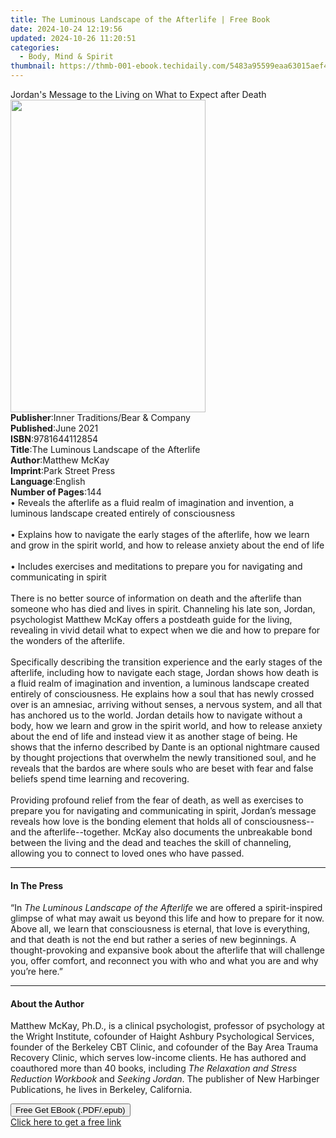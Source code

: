 ```yaml
---
title: The Luminous Landscape of the Afterlife | Free Book
date: 2024-10-24 12:19:56
updated: 2024-10-26 11:20:51
categories:
  - Body, Mind & Spirit
thumbnail: https://thmb-001-ebook.techidaily.com/5483a95599eaa63015aef43a6258c1fdf40ae2bd9a196246e5cf0fe90f2c4cb6.jpg
---
```

<main id="book-container">
  <div class="flex flex-col">
    <div class="book-brief flex-1 py-6 px-4 sm:p-6 md:py-10 md:px-8">
      <!-- brief-->
      <div class="book-brief-main">
        Jordan's Message to the Living on What to Expect after Death
      </div>
    </div>
    <div
      class="book-meta-info flex-1 grid gap-4 col-start-1 col-end-3 row-start-1 sm:mb-6 sm:grid-cols-4 lg:gap-6 lg:col-start-2 lg:row-end-6 lg:row-span-6 lg:mb-0"
    >
      <div
        class="book-meta-info-left place-content-center mt-4 p-4 text-sm leading-6 col-start-2 col-span-2 dark:text-slate-400"
      >
        <img
          class="w-full h-500 object-cover rounded-lg sm:h-255 sm:col-span-2 lg:col-span-full"
          src="https://img-001-ebook.techidaily.com/1ade5f6cb441e048507c906fcea57def5cfe8f2f1564819a97cc461b2ae26c3d.jpg"
          alt=""
          width="312"
          height="500"
        />
      </div>
      <div
        class="book-meta-info-right mt-2 col-start-1 row-start-2 col-span-3 self-center"
      >
        <!-- meta data  -->
        <div class="flex flex-col px-4 md:px-8">
          <div class="flex-1">
            <strong>Publisher</strong>:<span class="px-2"
              >Inner Traditions/Bear &amp; Company</span
            >
          </div>
          <div class="flex-1">
            <strong>Published</strong>:<span class="px-2">June 2021</span>
          </div>
          <div class="flex-1">
            <strong>ISBN</strong>:<span class="px-2">9781644112854</span>
          </div>
          <div class="flex-1">
            <strong>Title</strong>:<span class="px-2"
              >The Luminous Landscape of the Afterlife</span
            >
          </div>
          <div class="flex-1">
            <strong>Author</strong>:<span class="px-2">Matthew McKay</span>
          </div>
          <div class="flex-1">
            <strong>Imprint</strong>:<span class="px-2">Park Street Press</span>
          </div>
          <div class="flex-1">
            <strong>Language</strong>:<span class="px-2">English</span>
          </div>
          <div class="flex-1">
            <strong>Number of Pages</strong>:<span class="px-2">144</span>
          </div>
        </div>
      </div>
    </div>
    <div class="book-description flex-1 py-6 px-4 sm:p-6 md:py-10 md:px-8">
      <div class="book-description-main">
        <div accordion-content="" id="description">
          • Reveals the afterlife as a fluid realm of imagination and invention,
          a luminous landscape created entirely of consciousness <br /><br />•
          Explains how to navigate the early stages of the afterlife, how we
          learn and grow in the spirit world, and how to release anxiety about
          the end of life <br /><br />• Includes exercises and meditations to
          prepare you for navigating and communicating in spirit
          <br /><br />There is no better source of information on death and the
          afterlife than someone who has died and lives in spirit. Channeling
          his late son, Jordan, psychologist Matthew McKay offers a postdeath
          guide for the living, revealing in vivid detail what to expect when we
          die and how to prepare for the wonders of the afterlife.
          <br /><br />Specifically describing the transition experience and the
          early stages of the afterlife, including how to navigate each stage,
          Jordan shows how death is a fluid realm of imagination and invention,
          a luminous landscape created entirely of consciousness. He explains
          how a soul that has newly crossed over is an amnesiac, arriving
          without senses, a nervous system, and all that has anchored us to the
          world. Jordan details how to navigate without a body, how we learn and
          grow in the spirit world, and how to release anxiety about the end of
          life and instead view it as another stage of being. He shows that the
          inferno described by Dante is an optional nightmare caused by thought
          projections that overwhelm the newly transitioned soul, and he reveals
          that the bardos are where souls who are beset with fear and false
          beliefs spend time learning and recovering. <br /><br />Providing
          profound relief from the fear of death, as well as exercises to
          prepare you for navigating and communicating in spirit, Jordan’s
          message reveals how love is the bonding element that holds all of
          consciousness--and the afterlife--together. McKay also documents the
          unbreakable bond between the living and the dead and teaches the skill
          of channeling, allowing you to connect to loved ones who have passed.
        </div>
        <div class="accordion-fader"></div>
      </div>
    </div>
    <div class="book-excerpts flex-1 py-6 px-4 sm:p-6 md:py-10 md:px-8">
      <!-- excerpts-->
      <div class="book-excerpts-main">
        <hr />
        <h4 class="placeholder placeholder-heading">
          <span>In The Press</span>
        </h4>
        <p>
          “In <i>The Luminous Landscape of the Afterlife</i> we are offered a
          spirit-inspired glimpse of what may await us beyond this life and how
          to prepare for it now. Above all, we learn that consciousness is
          eternal, that love is everything, and that death is not the end but
          rather a series of new beginnings. A thought-provoking and expansive
          book about the afterlife that will challenge you, offer comfort, and
          reconnect you with who and what you are and why you’re here.”
        </p>
      </div>
    </div>
    <div class="book-about-author flex-1 py-6 px-4 sm:p-6 md:py-10 md:px-8">
      <!-- about author-->
      <div class="book-main-author-main">
        <hr />
        <h4 class="placeholder placeholder-heading">
          <span>About the Author</span>
        </h4>
        <p>
          Matthew McKay, Ph.D., is a clinical psychologist, professor of
          psychology at the Wright Institute, cofounder of Haight Ashbury
          Psychological Services, founder of the Berkeley CBT Clinic, and
          cofounder of the Bay Area Trauma Recovery Clinic, which serves
          low-income clients. He has authored and coauthored more than 40 books,
          including <i>The Relaxation and Stress Reduction Workbook</i> and
          <i>Seeking Jordan</i>. The publisher of New Harbinger Publications, he
          lives in Berkeley, California.
        </p>
      </div>
    </div>
    <div class="book-free-get flex-1 py-6 px-4 sm:p-6 md:py-10 md:px-8">
      <button
        id="btn-free-get"
        class="bg-blue-500 hover:bg-blue-700 text-white font-bold py-2 px-4 rounded"
      >
        Free Get EBook (.PDF/.epub)
      </button>
      <div id="countdown-display" class="px-2 text-lg mt-2"></div>
      <a
        id="free-link"
        class="hidden bg-blue-500 hover:bg-blue-700 text-white font-bold py-2 px-4 rounded"
        href="https://www.ebooks.com/en-us/book/210133187/the-luminous-landscape-of-the-afterlife/matthew-mckay/"
        target="_blank"
        >Click here to get a free link</a
      >
    </div>
    <script>
      let countdownTime = 0;
      let countdownInterval = null;
      document
        .getElementById('btn-free-get')
        .addEventListener('click', startCountdown);
      function startCountdown() {
        countdownTime = new Date().getTime() + 60000 * 3;
        countdownInterval = setInterval(updateCountdown, 1000);
        document.getElementById('btn-free-get').disabled = true;
        document
          .getElementById('btn-free-get')
          .classList.add('bg-gray-500', 'cursor-not-allowed');
      }
      function updateCountdown() {
        let currentTime = new Date().getTime();
        let timeLeft = countdownTime - currentTime;
        let secondsLeft = Math.floor(timeLeft / 1000);
        document.getElementById('countdown-display').innerHTML =
          `Remaining time: ${secondsLeft} seconds.`;
        if (secondsLeft <= 0) {
          clearInterval(countdownInterval);
          document.getElementById('btn-free-get').classList.add('hidden');
          document.getElementById('free-link').classList.remove('hidden');
          document.getElementById('countdown-display').innerHTML = '';
        }
      }
    </script>
  </div>
</main>
